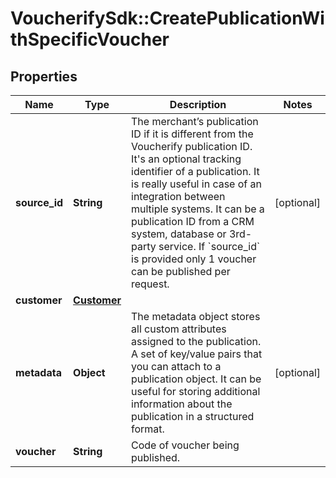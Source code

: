 # VoucherifySdk::CreatePublicationWithSpecificVoucher

## Properties

| Name | Type | Description | Notes |
| ---- | ---- | ----------- | ----- |
| **source_id** | **String** | The merchant’s publication ID if it is different from the Voucherify publication ID. It&#39;s an optional tracking identifier of a publication. It is really useful in case of an integration between multiple systems. It can be a publication ID from a CRM system, database or 3rd-party service. If &#x60;source_id&#x60; is provided only 1 voucher can be published per request. | [optional] |
| **customer** | [**Customer**](Customer.md) |  |  |
| **metadata** | **Object** | The metadata object stores all custom attributes assigned to the publication. A set of key/value pairs that you can attach to a publication object. It can be useful for storing additional information about the publication in a structured format. | [optional] |
| **voucher** | **String** | Code of voucher being published. |  |

